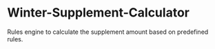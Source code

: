 # Winter-Supplement-Calculator
Rules engine to calculate the supplement amount based on predefined rules.
